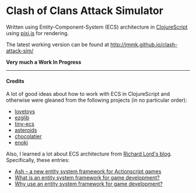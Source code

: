 # Clash of Clans Attack Simulator

Written using Entity-Component-System (ECS) architecture in [ClojureScript](https://github.com/clojure/clojurescript) using [pixi.js](http://www.pixijs.com/) for rendering.

The latest working version can be found at http://jmmk.github.io/clash-attack-sim/

**Very much a Work In Progress**


---

#### Credits
A lot of good ideas about how to work with ECS in ClojureScript and otherwise were gleaned from the following projects (in no particular order):
* [lovetoys](https://github.com/lovetoys/lovetoys)
* [ezglib](https://github.com/bakpakin/ezglib)
* [tiny-ecs](https://github.com/bakpakin/tiny-ecs)
* [asteroids](https://github.com/johntrimble/asteroids)
* [chocolatier](https://github.com/alexkehayias/chocolatier)
* [enoki](https://github.com/harto/enoki)

Also, I learned a lot about ECS architecture from [Richard Lord's blog](http://www.richardlord.net/). Specifically, these entries: 
* [Ash – a new entity system framework for Actionscript games](http://www.richardlord.net/blog/introducing-ash)
* [What is an entity system framework for game development?](http://www.richardlord.net/blog/what-is-an-entity-framework)
* [Why use an entity system framework for game development?](http://www.richardlord.net/blog/why-use-an-entity-framework)
